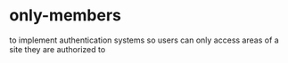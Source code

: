 # only-members
to implement authentication systems so users can only access areas of a site they are authorized to